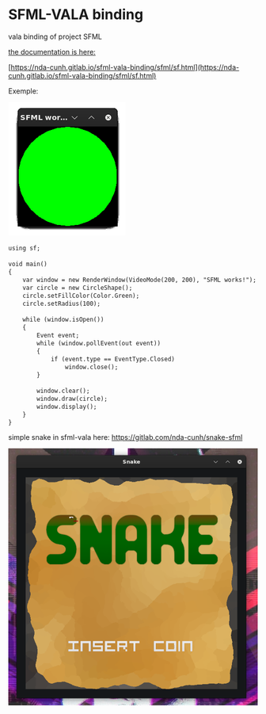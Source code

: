 # SFML-VALA binding

vala binding of project SFML

[the documentation is here:](https://nda-cunh.gitlab.io/sfml-vala-binding/sfml/sf.html)

[https://nda-cunh.gitlab.io/sfml-vala-binding/sfml/sf.html](https://nda-cunh.gitlab.io/sfml-vala-binding/sfml/sf.html)

Exemple:

<img src="readme/sfml.png">

```vala
using sf;

void main()
{
    var window = new RenderWindow(VideoMode(200, 200), "SFML works!");
    var circle = new CircleShape();
    circle.setFillColor(Color.Green);
    circle.setRadius(100);

    while (window.isOpen())
    {
        Event event;
        while (window.pollEvent(out event))
        {
            if (event.type == EventType.Closed)
                window.close();
        }

        window.clear();
		window.draw(circle);
        window.display();
    }
}
```


simple snake in sfml-vala here:
https://gitlab.com/nda-cunh/snake-sfml

<img src="readme/snake.png">
